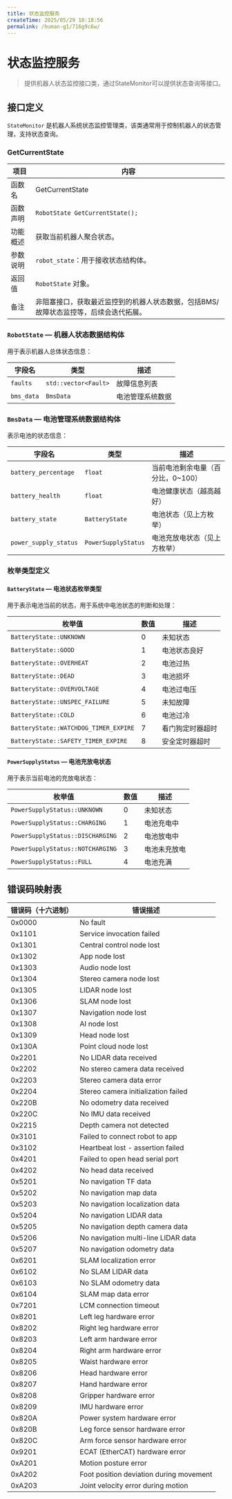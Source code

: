 ```yaml
---
title: 状态监控服务
createTime: 2025/05/29 10:18:56
permalink: /human-g1/716g9c6w/
---
```


# 状态监控服务

> 提供机器人状态监控接口类，通过StateMonitor可以提供状态查询等接口。

## 接口定义
`StateMonitor` 是机器人系统状态监控管理类，该类通常用于控制机器人的状态管理，支持状态查询。

### GetCurrentState
| 项目 | 内容 |
|------|------|
| 函数名 | GetCurrentState |
| 函数声明 | `RobotState GetCurrentState();` |
| 功能概述 | 获取当前机器人聚合状态。 |
| 参数说明 | `robot_state`：用于接收状态结构体。 |
| 返回值 | `RobotState` 对象。 |
| 备注 | 非阻塞接口，获取最近监控到的机器人状态数据，包括BMS/故障状态监控等，后续会迭代拓展。 |

### `RobotState` — 机器人状态数据结构体

用于表示机器人总体状态信息：

| 字段名     | 类型                | 描述           |
|------------|---------------------|----------------|
| `faults`   | `std::vector<Fault>`| 故障信息列表   |
| `bms_data` | `BmsData`           | 电池管理系统数据 |


### `BmsData` — 电池管理系统数据结构体

表示电池的状态信息：

| 字段名                  | 类型                 | 描述                                     |
|------------------------|----------------------|------------------------------------------|
| `battery_percentage`   | `float`              | 当前电池剩余电量（百分比，0~100）        |
| `battery_health`       | `float`              | 电池健康状态（越高越好）                 |
| `battery_state`        | `BatteryState`       | 电池状态（见上方枚举）                   |
| `power_supply_status`  | `PowerSupplyStatus`  | 电池充放电状态（见上方枚举）             |



### 枚举类型定义

#### `BatteryState` — 电池状态枚举类型

用于表示电池当前的状态，用于系统中电池状态的判断和处理：

| 枚举值                          | 数值 | 描述               |
|--------------------------------|------|--------------------|
| `BatteryState::UNKNOWN`        | 0    | 未知状态           |
| `BatteryState::GOOD`           | 1    | 电池状态良好       |
| `BatteryState::OVERHEAT`       | 2    | 电池过热           |
| `BatteryState::DEAD`           | 3    | 电池损坏           |
| `BatteryState::OVERVOLTAGE`    | 4    | 电池过电压         |
| `BatteryState::UNSPEC_FAILURE` | 5    | 未知故障           |
| `BatteryState::COLD`           | 6    | 电池过冷           |
| `BatteryState::WATCHDOG_TIMER_EXPIRE` | 7 | 看门狗定时器超时 |
| `BatteryState::SAFETY_TIMER_EXPIRE`   | 8 | 安全定时器超时   |


#### `PowerSupplyStatus` — 电池充放电状态

用于表示当前电池的充放电状态：

| 枚举值                          | 数值 | 描述           |
|--------------------------------|------|----------------|
| `PowerSupplyStatus::UNKNOWN`     | 0    | 未知状态       |
| `PowerSupplyStatus::CHARGING`    | 1    | 电池充电中     |
| `PowerSupplyStatus::DISCHARGING` | 2    | 电池放电中     |
| `PowerSupplyStatus::NOTCHARGING` | 3    | 电池未充放电   |
| `PowerSupplyStatus::FULL`        | 4    | 电池充满       |

## 错误码映射表

| 错误码（十六进制） | 错误描述                              |
|-------------------|--------------------------------------|
| 0x0000            | No fault                             |
| 0x1101            | Service invocation failed            |
| 0x1301            | Central control node lost            |
| 0x1302            | App node lost                        |
| 0x1303            | Audio node lost                      |
| 0x1304            | Stereo camera node lost              |
| 0x1305            | LIDAR node lost                      |
| 0x1306            | SLAM node lost                       |
| 0x1307            | Navigation node lost                 |
| 0x1308            | AI node lost                         |
| 0x1309            | Head node lost                       |
| 0x130A            | Point cloud node lost                |
| 0x2201            | No LIDAR data received               |
| 0x2202            | No stereo camera data received       |
| 0x2203            | Stereo camera data error             |
| 0x2204            | Stereo camera initialization failed  |
| 0x220B            | No odometry data received            |
| 0x220C            | No IMU data received                 |
| 0x2215            | Depth camera not detected            |
| 0x3101            | Failed to connect robot to app       |
| 0x3102            | Heartbeat lost - assertion failed    |
| 0x4201            | Failed to open head serial port      |
| 0x4202            | No head data received                |
| 0x5201            | No navigation TF data                |
| 0x5202            | No navigation map data               |
| 0x5203            | No navigation localization data      |
| 0x5204            | No navigation LIDAR data             |
| 0x5205            | No navigation depth camera data      |
| 0x5206            | No navigation multi-line LIDAR data  |
| 0x5207            | No navigation odometry data          |
| 0x6201            | SLAM localization error              |
| 0x6102            | No SLAM LIDAR data                   |
| 0x6103            | No SLAM odometry data                |
| 0x6104            | SLAM map data error                  |
| 0x7201            | LCM connection timeout               |
| 0x8201            | Left leg hardware error              |
| 0x8202            | Right leg hardware error             |
| 0x8203            | Left arm hardware error              |
| 0x8204            | Right arm hardware error             |
| 0x8205            | Waist hardware error                 |
| 0x8206            | Head hardware error                  |
| 0x8207            | Hand hardware error                  |
| 0x8208            | Gripper hardware error               |
| 0x8209            | IMU hardware error                   |
| 0x820A            | Power system hardware error          |
| 0x820B            | Leg force sensor hardware error      |
| 0x820C            | Arm force sensor hardware error      |
| 0x9201            | ECAT (EtherCAT) hardware error       |
| 0xA201            | Motion posture error                 |
| 0xA202            | Foot position deviation during movement |
| 0xA203            | Joint velocity error during motion   |
